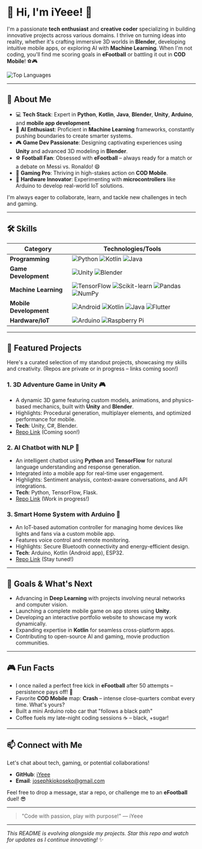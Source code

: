 # 👋 Hi, I'm iYeee! 🚀

I'm a passionate **tech enthusiast** and **creative coder** specializing in building innovative projects across various domains. I thrive on turning ideas into reality, whether it's crafting immersive 3D worlds in **Blender**, developing intuitive mobile apps, or exploring AI with **Machine Learning**. When I'm not coding, you'll find me scoring goals in **eFootball** or battling it out in **COD Mobile**! ⚽🎮

![Top Languages](https://github-readme-stats.vercel.app/api/top-langs/?username=iYeee&layout=compact&theme=radical)

---

## 🌟 About Me

- 💻 **Tech Stack**: Expert in **Python**, **Kotlin**, **Java**, **Blender**, **Unity**, **Arduino**, and **mobile app development**.
- 🤖 **AI Enthusiast**: Proficient in **Machine Learning** frameworks, constantly pushing boundaries to create smarter systems.
- 🎮 **Game Dev Passionate**: Designing captivating experiences using **Unity** and advanced 3D modeling in **Blender**.
- ⚽ **Football Fan**: Obsessed with **eFootball** – always ready for a match or a debate on Messi vs. Ronaldo! 😄
- 🔫 **Gaming Pro**: Thriving in high-stakes action on **COD Mobile**.
- 🔧 **Hardware Innovator**: Experimenting with **microcontrollers** like Arduino to develop real-world IoT solutions.

I'm always eager to collaborate, learn, and tackle new challenges in tech and gaming.

---

## 🛠️ Skills

| Category              | Technologies/Tools                          |
|-----------------------|---------------------------------------------|
| **Programming**       | ![Python](https://img.shields.io/badge/-Python-3776AB?logo=python&logoColor=white) ![Kotlin](https://img.shields.io/badge/-Kotlin-0095D5?logo=kotlin&logoColor=white) ![Java](https://img.shields.io/badge/-Java-007396?logo=java&logoColor=white) |
| **Game Development**  | ![Unity](https://img.shields.io/badge/-Unity-000000?logo=unity&logoColor=white) ![Blender](https://img.shields.io/badge/-Blender-F5792A?logo=blender&logoColor=white) |
| **Machine Learning**  | ![TensorFlow](https://img.shields.io/badge/-TensorFlow-FF6F00?logo=tensorflow&logoColor=white) ![Scikit-learn](https://img.shields.io/badge/-Scikit--learn-F7931E?logo=scikit-learn&logoColor=white) ![Pandas](https://img.shields.io/badge/-Pandas-150458?logo=pandas&logoColor=white) ![NumPy](https://img.shields.io/badge/-NumPy-013243?logo=numpy&logoColor=white) |
| **Mobile Development**| ![Android](https://img.shields.io/badge/-Android-3DDC84?logo=android&logoColor=white) ![Kotlin](https://img.shields.io/badge/-Kotlin-0095D5?logo=kotlin&logoColor=white) ![Java](https://img.shields.io/badge/-Java-007396?logo=java&logoColor=white) ![Flutter](https://img.shields.io/badge/-Flutter-02569B?logo=flutter&logoColor=white) |
| **Hardware/IoT**      | ![Arduino](https://img.shields.io/badge/-Arduino-00979D?logo=arduino&logoColor=white) ![Raspberry Pi](https://img.shields.io/badge/-Raspberry%20Pi-A22846?logo=raspberry-pi&logoColor=white) |

---

## 🚀 Featured Projects

Here's a curated selection of my standout projects, showcasing my skills and creativity. (Repos are private or in progress – links coming soon!)

### 1. **3D Adventure Game in Unity** 🎮
- A dynamic 3D game featuring custom models, animations, and physics-based mechanics, built with **Unity** and **Blender**.
- Highlights: Procedural generation, multiplayer elements, and optimized performance for mobile.
- **Tech**: Unity, C#, Blender.
- [Repo Link](https://github.com/iYeee/3d-adventure-game) (Coming soon!)

### 2. **AI Chatbot with NLP** 🤖
- An intelligent chatbot using **Python** and **TensorFlow** for natural language understanding and response generation.
- Integrated into a mobile app for real-time user engagement.
- Highlights: Sentiment analysis, context-aware conversations, and API integrations.
- **Tech**: Python, TensorFlow, Flask.
- [Repo Link](https://github.com/iYeee/ai-chatbot) (Work in progress!)

### 3. **Smart Home System with Arduino** 🔌
- An IoT-based automation controller for managing home devices like lights and fans via a custom mobile app.
- Features voice control and remote monitoring.
- Highlights: Secure Bluetooth connectivity and energy-efficient design.
- **Tech**: Arduino, Kotlin (Android app), ESP32.
- [Repo Link](https://github.com/iYeee/smart-home-controller) (Stay tuned!)


---

## 🎯 Goals & What's Next

- Advancing in **Deep Learning** with projects involving neural networks and computer vision.
- Launching a complete mobile game on app stores using **Unity**.
- Developing an interactive portfolio website to showcase my work dynamically.
- Expanding expertise in **Kotlin** for seamless cross-platform apps.
- Contributing to open-source AI and gaming, movie production communities.

---

## 🎮 Fun Facts

- I once nailed a perfect free kick in **eFootball** after 50 attempts – persistence pays off! 🎯
- Favorite **COD Mobile** map: **Crash** – intense close-quarters combat every time. What's yours?
- Built a mini Arduino robo car that "follows a black path"
- Coffee fuels my late-night coding sessions ☕ – black, +sugar!

---

## 📫 Connect with Me

Let's chat about tech, gaming, or potential collaborations!

- **GitHub**: [iYeee](https://github.com/iYeee)
- **Email**: josephkiokoseko@gmail.com

Feel free to drop a message, star a repo, or challenge me to an **eFootball** duel! 😎

---

> "Code with passion, play with purpose!" — iYeee

---

*This README is evolving alongside my projects. Star this repo and watch for updates as I continue innovating!* ✨
